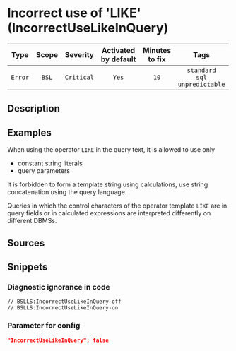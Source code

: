# Incorrect use of 'LIKE' (IncorrectUseLikeInQuery)

|  Type   | Scope |  Severity  |    Activated<br>by default    |    Minutes<br>to fix    |                        Tags                        |
|:-------:|:-----:|:----------:|:-----------------------------:|:-----------------------:|:--------------------------------------------------:|
| `Error` | `BSL` | `Critical` |             `Yes`             |          `10`           |       `standard`<br>`sql`<br>`unpredictable`       |

<!-- Блоки выше заполняются автоматически, не трогать -->
## Description
<!-- Описание диагностики заполняется вручную. Необходимо понятным языком описать смысл и схему работу -->

## Examples
<!-- В данном разделе приводятся примеры, на которые диагностика срабатывает, а также можно привести пример, как можно исправить ситуацию -->

When using the operator `LIKE` in the query text, it is allowed to use only
- constant string literals
- query parameters

It is forbidden to form a template string using calculations, use string concatenation using the query language.

Queries in which the control characters of the operator template `LIKE` are in query fields or in calculated expressions are interpreted differently on different DBMSs.

## Sources
<!-- Необходимо указывать ссылки на все источники, из которых почерпнута информация для создания диагностики -->
<!-- Примеры источников

* Источник: [Стандарт: Тексты модулей](https://its.1c.ru/db/v8std#content:456:hdoc)
* Полезная информация: [Отказ от использования модальных окон](https://its.1c.ru/db/metod8dev#content:5272:hdoc)
* Источник: [Cognitive complexity, ver. 1.4](https://www.sonarsource.com/docs/CognitiveComplexity.pdf) -->

## Snippets

<!-- Блоки ниже заполняются автоматически, не трогать -->
### Diagnostic ignorance in code

```bsl
// BSLLS:IncorrectUseLikeInQuery-off
// BSLLS:IncorrectUseLikeInQuery-on
```

### Parameter for config

```json
"IncorrectUseLikeInQuery": false
```
